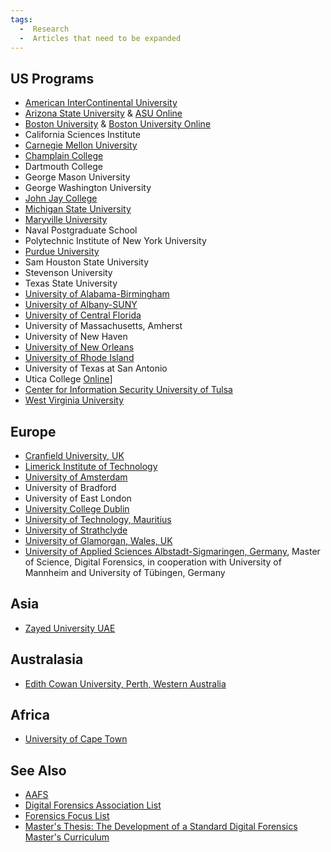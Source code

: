 ```yaml
---
tags:
  -  Research
  -  Articles that need to be expanded
---
```

## US Programs

- [American InterContinental
  University](http://www.aiuniv.edu/degrees/criminal-justice/bachelors-forensic-science)
- [Arizona State
  University](https://globalsecurity.asu.edu/cybersecurity/information-assurance-education)
  & [ASU
  Online](https://asuonline.asu.edu/online-degree-programs/technology)
- [Boston
  University](http://www.bu.edu/met/programs/graduate/digital-forensics-certificate/)
  & [Boston University Online](http://cisonline.bu.edu/)
- California Sciences Institute
- [Carnegie Mellon
  University](https://www.csd.cs.cmu.edu/academics/masters/overview)
- [Champlain
  College](http://www.champlain.edu/online/masters-degrees/ms-digital-forensics)
- Dartmouth College
- George Mason University
- George Washington University
- [John Jay
  College](http://www.jjay.cuny.edu/digital-forensics-and-cybersecurity-programs)
- [Michigan State University](http://www.forensic.msu.edu/)
- [Maryville University](http://online.maryville.edu/cyber-security/masters/)
- Naval Postgraduate School
- Polytechnic Institute of New York University
- [Purdue University](http://cyberforensics.purdue.edu/)
- Sam Houston State University
- Stevenson University
- Texas State University
- [University of
  Alabama-Birmingham](http://businessdegrees.uab.edu/mis-degree-masters/)
- [University of
  Albany-SUNY](http://www.albany.edu/business/Digital-Forensic-Program.php)
- [University of Central
  Florida](http://www.ucf.edu/online/degree/digital-forensics-m-s/)
- University of Massachusetts, Amherst
- University of New Haven
- [University of New Orleans](http://cs.uno.edu/research/ia.htm)
- [University of Rhode Island](http://forensics.cs.uri.edu/)
- University of Texas at San Antonio
- Utica College
  [Online](http://www.onlineuticacollege.com/programs/computer-forensics-specialization.asp)\]
- [Center for Information Security University of
  Tulsa](http://www.cis.utulsa.edu/)
- [West Virginia University](http://forensics.wvu.edu/)

## Europe

- [Cranfield University,
  UK](http://www.cranfield.ac.uk/cds/postgraduatestudy/forensiccomputing/index.jsp)
- [Limerick Institute of
  Technology](http://www.lit.ie/departments/IT/MSC_Computing.html)
- [University of
  Amsterdam](http://www.studeren.uva.nl/ma-forensic-science)
- University of Bradford
- University of East London
- [University College Dublin](http://cci.ucd.ie/fcci)
- [University of Technology, Mauritius](http://www.utm.ac.mu)
- [University of Strathclyde](http://www.strath.ac.uk/science/forensicinformatics/)
- [University of Glamorgan, Wales, UK](http://www.glam.ac.uk/coursedetails/685/549)
- [University of Applied Sciences Albstadt-Sigmaringen,
  Germany](http://www.digitaleforensik.com), Master of Science, Digital
  Forensics, in cooperation with University of Mannheim and University
  of Tübingen, Germany

## Asia

- [Zayed University UAE](http://www.zu.ac.ae/main/en/colleges/colleges/college_information_technology/graduate_certificate_programs/cr_invest/intro.aspx)

## Australasia

- [Edith Cowan University, Perth, Western Australia](http://www.ecu.edu.au/future-students/our-courses/browse?sq_content_src=%2BdXJsPWh0dHAlM0ElMkYlMkZ3ZWJzZXJ2aWNlcy53ZWIuZWN1LmVkdS5hdSUyRmZ1dHVyZS1zdHVkZW50cyUyRmNvdXJzZS12aWV3LnBocCUzRmlkJTNEMDAwMDAwMTQ1MSUyNmxvY2F0aW9uJTNEdG9wbGV2ZWwmYWxsPTE%3D)

## Africa

- [University of Cape Town](http://www.commerce.uct.ac.za/InformationSystems/Courses/inf4016w/)

## See Also

- [AAFS](http://www.aafs.org/default.asp?section_id=resources&page_id=colleges_and_universities)
- [Digital Forensics Association List](http://www.digitalforensicsassociation.org/formal-education/)
- [Forensics Focus List](https://www.forensicfocus.com/computer-forensics-education-directory)
- [Master's Thesis: The Development of a Standard Digital Forensics Master's Curriculum](http://docs.lib.purdue.edu/cgi/viewcontent.cgi?article=1010&context=techmasters&sei-redir=1#search=%22katie%20strzempka%20thesis%22)